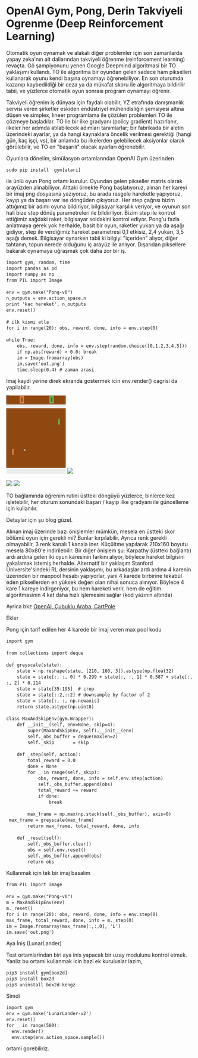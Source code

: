# OpenAI Gym, Pong, Derin Takviyeli Ogrenme (Deep Reinforcement Learning)

Otomatik oyun oynamak ve alakalı diğer problemler için son zamanlarda
yapay zeka'nın alt dallarından takviyeli öğrenme (reinforcement
learning) revaçta. Gö şampiyonunu yenen Google Deepmind algoritmasi
bir TO yaklaşımı kullandı. TO ile algoritma bir oyundan gelen sadece
ham pikselleri kullanarak oyunu kendi başına oynamayı
öğrenebiliyor. En son oturumda kazanıp kaybedildiği bir ceza ya da
mükafat skoru ile algoritmaya bildirilir tabii, ve yüzlerce otomatik
oyun sonrası program oynamayı öğrenir.

Takviyeli öğrenim iş dünyası için faydalı olabilir, YZ etrafında
danışmanlık servisi veren şirketler eskiden endüstriyel mühendisliğin
şemsiyesi altına düşen ve simplex, lineer programlama ile çözülen
problemleri TO ile çözmeye başladılar. TO ile bir ilke gradyanı
(policy gradient) hazırlanır, ilkeler her adımda atılabilecek adımları
tanımlarlar; bir fabrikada bir aletin üzerindeki ayarlar, ya da hangi
kaynaklara öncelik verilmesi gerektiği (hangi gün, kaç işçi, vs), bir
anlamda bu ilkelerden gelebilecek aksiyonlar olarak görülebilir, ve TO
en "başarılı" olacak ayarları öğrenebilir.

Oyunlara dönelim, simülasyon ortamlarından OpenAI Gym üzerinden

```
sudo pip install  gym[atari]
```

ile ünlü oyun Pong ortamı kurulur. Oyundan gelen pikseller matris
olarak arayüzden alınabiliyor. Alttaki örnekte Pong başlatıyoruz,
alınan her kareyi bir imaj png dosyasına yazıyoruz, bu arada rasgele
hareketle yapıyoruz, kayıp ya da başarı var ise döngüden
çıkıyoruz. Her step çağrısı bizim attığımız bir adımı oyuna
bildiriyor, bilgisayar karşılık veriyor, ve oyunun son hali bize step
dönüş parametreleri ile bildiriliyor. Bizim step ile kontrol ettiğimiz
sağdaki raket, bilgisayar soldakini kontrol ediyor. Pong'u fazla
anlatmaya gerek yok herhalde, basit bir oyun, raketler yukarı ya da
aşağı gidiyor, step ile verdiğimiz hareket parametresi 0,1 etkisiz,
2,4 yukarı, 3,5 aşağı demek. Bilgisayar oynarken tabii ki bilgiyi
"içeriden" alıyor, diğer tahtanın, topun nerede olduğunu iç arayüz ile
anlıyor. Dışarıdan piksellere bakarak oynamaya uğraşmak çok daha zor
bir iş.

```
import gym, random, time
import pandas as pd
import numpy as np
from PIL import Image

env = gym.make("Pong-v0")
n_outputs = env.action_space.n
print 'kac hereket', n_outputs
env.reset()

# ilk kismi atla
for i in range(20): obs, reward, done, info = env.step(0)

while True:
    obs, reward, done, info = env.step(random.choice([0,1,2,3,4,5]))
    if np.abs(reward) > 0.0: break
    im = Image.fromarray(obs)
    im.save('out.png')
    time.sleep(0.4) # zaman arasi
```

Imaj kaydi yerine direk ekranda gostermek icin env.render() cagrisi da
yapilabilir.

![](out.png)
![](https://1.bp.blogspot.com/-U8IFNfWagsU/XSMCTfoQMRI/AAAAAAAAB0k/XRcHcm7LTkkkUQsPikgYnOuWqj_Amsd_wCLcBGAs/s1600/out.png)

![](Screenshot%2Bfrom%2B2017-09-13%2B11-13-32.png)
![](https://1.bp.blogspot.com/-xWEGTxlBYkk/XSMCWrs50NI/AAAAAAAAB0o/MA5ZbBsJ640VIwqKT_MHF9SpTsDWjtJhACLcBGAs/s1600/Screenshot%25252Bfrom%25252B2017-09-13%25252B11-13-32.png)

TO bağlamında öğrenim rutini üstteki döngüyü yüzlerce, binlerce kez
işletebilir, her oturum sonundaki başarı / kayıp ilke gradyanı ile
güncelleme için kullanılır.

Detaylar için şu blog güzel.

Alınan imaj üzerinde bazı önişlemler mümkün, mesela en üstteki skor
bölümü oyun için gerekli mi? Bunlar kırpılabilir. Ayrıca renk gerekli
olmayabilir, 3 renk kanalı 1 kanala iner. Küçültme yapılarak
210x160 boyutu mesela 80x80'e indirilebilir. Bir diğer önişlem şu:
Karpathy (üstteki bağlantı) ardı ardına gelen iki oyun karesinin
farkını alıyor, böylece hareket bilgisini yakalamak istemiş
herhalde. Alternatif bir yaklaşım Stanford Üniversite'sindeki RL
dersinin yaklaşımı, bu arkadaşlar ardı ardına 4 karenin üzerinden bir
maxpool hesabı yapıyorlar, yani 4 karede birbirine tekabül eden
piksellerden en yüksek değeri olan nihai sonuca alınıyor. Böylece 4
kare 1 kareye indirgeniyor, bu hem hareketi verir, hem de eğitim
algoritmasinin 4 kat daha hızlı işlemesini sağlar (kod yazının
altında)

Ayrica bkz [OpenAI, Çubuklu Araba, CartPole](/2017/09/openai-cubuklu-araba-cartpole.html)

Ekler

Pong için tarif edilen her 4 karede bir imaj veren max pool kodu

```
import gym

from collections import deque

def greyscale(state):
    state = np.reshape(state, [210, 160, 3]).astype(np.float32)
    state = state[:, :, 0] * 0.299 + state[:, :, 1] * 0.587 + state[:, :, 2] * 0.114
    state = state[35:195]  # crop
    state = state[::2,::2] # downsample by factor of 2
    state = state[:, :, np.newaxis]
    return state.astype(np.uint8)

class MaxAndSkipEnv(gym.Wrapper):
    def __init__(self, env=None, skip=4):
        super(MaxAndSkipEnv, self).__init__(env)
        self._obs_buffer = deque(maxlen=2)
        self._skip       = skip

    def _step(self, action):
        total_reward = 0.0
        done = None
        for _ in range(self._skip):
            obs, reward, done, info = self.env.step(action)
            self._obs_buffer.append(obs)
            total_reward += reward
            if done:
                break

        max_frame = np.max(np.stack(self._obs_buffer), axis=0)
 max_frame = greyscale(max_frame)
        return max_frame, total_reward, done, info

    def _reset(self):
        self._obs_buffer.clear()
        obs = self.env.reset()
        self._obs_buffer.append(obs)
        return obs
```

Kullanmak için tek bir imaj basalım

```
from PIL import Image

env = gym.make("Pong-v0")
m = MaxAndSkipEnv(env)
m._reset()
for i in range(20): obs, reward, done, info = env.step(0)
max_frame, total_reward, done, info = m._step(0)
im = Image.fromarray(max_frame[:,:,0], 'L')
im.save('out.png')
```

Aya İniş (LunarLander)

Test ortamlarindan biri aya inis yapacak bir uzay modulunu kontrol
etmek. Yanliz bu ortami kullanmak icin bazi ek kuruluslar lazim,

```
pip3 install gym[box2d]
pip3 install box2d
pip3 uninstall box2d-kengz
```

Simdi

```
import gym
env = gym.make('LunarLander-v2')
env.reset()
for _ in range(500):
  env.render()
  env.step(env.action_space.sample())
```

ortami gorebiliriz. 

